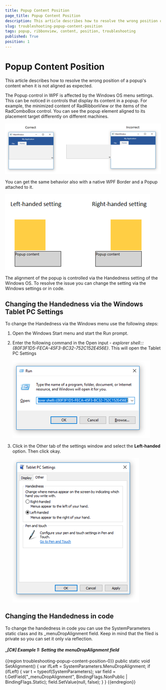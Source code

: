 ```yaml
---
title: Popup Content Position
page_title: Popup Content Position
description: This article describes how to resolve the wrong position of a popup's content when it is not aligned as expected.
slug: troubleshooting-popup-content-position
tags: popup, ribbonview, content, position, troubleshooting
published: True
position: 1
---
```


# Popup Content Position

This article describes how to resolve the wrong position of a popup's content when it is not aligned as expected.

The Popup control in WPF is affected by the Windows OS menu settings. This can be noticed in controls that display its content in a popup. For example, the minimized content of RadRibbonView or the items of the RadComboBox control. You can see the popup element aligned to its placement target differently on different machines.

![WPF Popup Content Position](images/troubleshooting-popup-content-position-0.png)

You can get the same behavior also with a native WPF Border and a Popup attached to it.

![WPF Popup Content Position Handed Settings](images/troubleshooting-popup-content-position-1.png)

The alignment of the popup is controlled via the Handedness setting of the Windows OS. To resolve the issue you can change the setting via the Windows settings or in code.

## Changing the Handedness via the Windows Tablet PC Settings

To change the Handedness via the Windows menu use the following steps:

1. Open the Windows Start menu and start the Run prompt.	
2. Enter the following command in the Open input - *explorer shell:::{80F3F1D5-FECA-45F3-BC32-752C152E456E}*. This will open the Tablet PC Settings  

	![WPF Popup Content Position Run Shell Command](images/troubleshooting-popup-content-position-2.png)
	
3. Click in the Other tab of the settings window and select the __Left-handed__ option. Then click okay.
	
	![WPF Popup Content Position Set handedness](images/troubleshooting-popup-content-position-3.png)

## Changing the Handedness in code

To change the handedness in code you can use the SystemParameters static class and its _menuDropAlignment field. Keep in mind that the filed is private so you can set it only via reflection.

#### __[C#] Example 1: Setting the _menuDropAlignment field__
{{region troubleshooting-popup-content-position-0}}
	public static void SetAlignment()
	{
		var ifLeft = SystemParameters.MenuDropAlignment;
		if (ifLeft)
		{
			var t = typeof(SystemParameters);
			var field = t.GetField("_menuDropAlignment", BindingFlags.NonPublic | BindingFlags.Static);
			field.SetValue(null, false);
		}
	}
{{endregion}}
